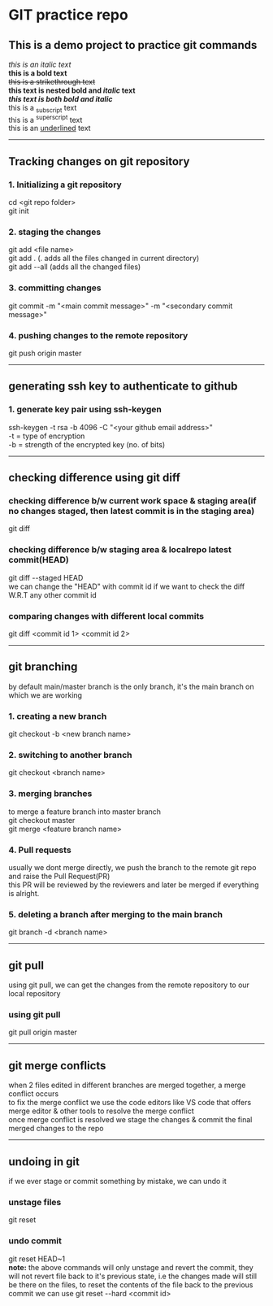 # GIT practice repo
## This is a demo project to practice git commands
*this is an italic text*<br>
**this is a bold text**<br>
~~this is a strikethrough text~~<br>
**this text is nested bold and _italic_ text**<br>
***this text is both bold and italic***<br>
this is a <sub>subscript</sub> text<br>
this is a <sup>superscript</sup> text<br>
this is an <ins>underlined</ins> text<br>
<hr>

## Tracking changes on git repository
### 1. Initializing a git repository
cd \<git repo folder\><br>
git init<br>
### 2. staging the changes
git add \<file name\><br>
git add . (. adds all the files changed in current directory)<br>
git add --all (adds all the changed files)<br>
### 3. committing changes
git commit -m "\<main commit message\>" -m "\<secondary commit message\>"<br>
### 4. pushing changes to the remote repository
git push origin master<br>
<hr>

## generating ssh key to authenticate to github
### 1. generate key pair using ssh-keygen
ssh-keygen -t rsa -b 4096 -C "\<your github email address\>" <br>
-t = type of encryption<br>
-b = strength of the encrypted key (no. of bits) <br>
<hr>

## checking difference using git diff
### checking difference b/w current work space & staging area(if no changes staged, then latest commit is in the staging area)
git diff<br>
### checking difference b/w staging area & localrepo latest commit(HEAD)
git diff --staged HEAD<br>
we can change the "HEAD" with commit id if we want to check the diff W.R.T  any other commit id<br>
### comparing changes with different local commits
git diff \<commit id 1\> \<commit id 2\>
<hr>

## git branching
by default main/master branch is the only branch, it's the main branch on which we are working<br>
### 1. creating a new branch
git checkout -b \<new branch name\>
### 2. switching to another branch
git checkout \<branch name\>
### 3. merging branches
to merge a feature branch into master branch<br>
git checkout master<br>
git merge \<feature branch name\><br>
### 4. Pull requests
usually we dont merge directly, we push the branch to the remote git repo and raise the Pull Request(PR)<br>
this PR will be reviewed by the reviewers and later be merged if everything is alright.<br>
### 5. deleting a branch after merging to the main branch
git branch -d \<branch name\>
<hr>

## git pull
using git pull, we can get the changes from the remote repository to our local repository<br>
### using git pull
git pull origin master<br>
<hr>

## git merge conflicts
when 2 files edited in different branches are merged together, a merge conflict occurs<br>
to fix the merge conflict we use the code editors like VS code that offers merge editor & other tools to resolve the merge conflict<br>
once merge conflict is resolved we stage the changes & commit the final merged changes to the repo
<hr>

## undoing in git
if we ever stage or commit something by mistake, we can undo it<br>
### unstage files
git reset 
### undo commit
git reset HEAD~1<br>
**note:** the above commands will only unstage and revert the commit, they will not revert file back to it's previous state, i.e the changes made will still be there on the files, to reset the contents of the file back to the previous commit we can use
git reset --hard \<commit id\>
